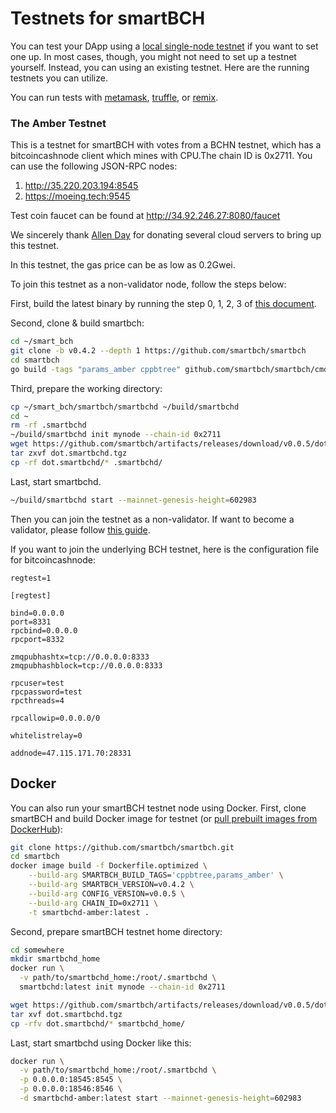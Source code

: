 # Testnets for smartBCH

You can test your DApp using a [local single-node testnet](developers-guide/runsinglenode.md) if you want to set one up. In most cases, though, you might not need to set up a testnet yourself. Instead, you can using an existing testnet. Here are the running testnets you can utilize.

You can run tests with [metamask](developers-guide/test-using-metamask.md), [truffle](developers-guide/deploy-contract-using-truffle.md), or [remix](developers-guide/deploy-contract-using-remix.md).



### The Amber Testnet

This is a testnet for smartBCH with votes from a BCHN testnet, which has a bitcoincashnode client which mines with CPU.The chain ID is 0x2711. You can use the following JSON-RPC nodes:

1. http://35.220.203.194:8545
2. https://moeing.tech:9545

Test coin faucet can be found at http://34.92.246.27:8080/faucet

We sincerely thank [Allen Day](https://github.com/allenday) for donating several cloud servers to bring up this testnet. 

In this testnet, the gas price can be as low as 0.2Gwei.

To join this testnet as a non-validator node, follow the steps below:

First, build the latest binary by running the step 0, 1, 2, 3 of [this document](developers-guide/runsinglenode.md).

Second, clone & build smartbch:

```bash
cd ~/smart_bch
git clone -b v0.4.2 --depth 1 https://github.com/smartbch/smartbch
cd smartbch
go build -tags "params_amber cppbtree" github.com/smartbch/smartbch/cmd/smartbchd
```

Third, prepare the working directory:

```bash
cp ~/smart_bch/smartbch/smartbchd ~/build/smartbchd
cd ~
rm -rf .smartbchd
~/build/smartbchd init mynode --chain-id 0x2711
wget https://github.com/smartbch/artifacts/releases/download/v0.0.5/dot.smartbchd.tgz
tar zxvf dot.smartbchd.tgz
cp -rf dot.smartbchd/* .smartbchd/
```

Last, start smartbchd. 

```bash
~/build/smartbchd start --mainnet-genesis-height=602983
```

Then you can join the testnet as a non-validator. If want to become a validator, please follow  [this guide](developers-guide/runmultinode.md).

If you want to join the underlying BCH testnet, here is the configuration file for bitcoincashnode:

```
regtest=1

[regtest]

bind=0.0.0.0
port=8331
rpcbind=0.0.0.0
rpcport=8332

zmqpubhashtx=tcp://0.0.0.0:8333
zmqpubhashblock=tcp://0.0.0.0:8333

rpcuser=test
rpcpassword=test
rpcthreads=4

rpcallowip=0.0.0.0/0

whitelistrelay=0

addnode=47.115.171.70:28331
```

## Docker

You can also run your smartBCH testnet node using Docker. First, clone smartBCH and build Docker image for testnet (or [pull prebuilt images from DockerHub](https://hub.docker.com/r/smartbch/smartbchd/tags)):

```bash
git clone https://github.com/smartbch/smartbch.git
cd smartbch
docker image build -f Dockerfile.optimized \
	--build-arg SMARTBCH_BUILD_TAGS='cppbtree,params_amber' \
	--build-arg SMARTBCH_VERSION=v0.4.2 \
	--build-arg CONFIG_VERSION=v0.0.5 \
	--build-arg CHAIN_ID=0x2711 \
	-t smartbchd-amber:latest .
```

Second, prepare smartBCH testnet home directory:

```bash
cd somewhere
mkdir smartbchd_home
docker run \
  -v path/to/smartbchd_home:/root/.smartbchd \
  smartbchd:latest init mynode --chain-id 0x2711

wget https://github.com/smartbch/artifacts/releases/download/v0.0.5/dot.smartbchd.tgz
tar xvf dot.smartbchd.tgz
cp -rfv dot.smartbchd/* smartbchd_home/
```

Last, start smartbchd using Docker like this:

```bash
docker run \
  -v path/to/smartbchd_home:/root/.smartbchd \
  -p 0.0.0.0:18545:8545 \
  -p 0.0.0.0:18546:8546 \
  -d smartbchd-amber:latest start --mainnet-genesis-height=602983
```
